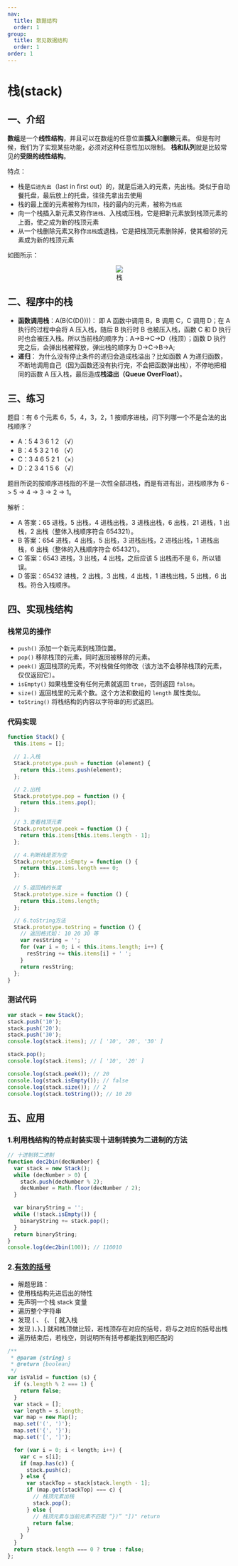 ```yaml
---
nav:
  title: 数据结构
  order: 1
group:
  title: 常见数据结构
  order: 1
order: 1
---
```


# 栈(stack)

## 一、介绍

**数组**是一个**线性结构**，并且可以在数组的任意位置**插入**和**删除**元素。 但是有时候，我们为了实现某些功能，必须对这种任意性加以限制。 **栈和队列**就是比较常见的**受限的线性结构**。

特点：

- 栈是`后进先出`（last in first out）的，就是后进入的元素，先出栈。类似于自动餐托盘，最后放上的托盘，往往先拿出去使用
- 栈的最上面的元素被称为`栈顶`，栈的最内的元素，被称为`栈底`
- 向一个栈插入新元素又称作`进栈`、入栈或压栈，它是把新元素放到栈顶元素的上面，使之成为新的栈顶元素
- 从一个栈删除元素又称作`出栈`或退栈，它是把栈顶元素删除掉，使其相邻的元素成为新的栈顶元素

如图所示：

<div align=center>
  <img src="https://cdn.jsdelivr.net/gh/gaoxiaoduan/picGoImg@main/images/202201041556199.png" style="max-width:100%" />
  <div align=center>栈</div>
</div>

## 二、程序中的栈

- **函数调用栈**：A(B(C(D())))： 即 A 函数中调用 B，B 调用 C，C 调用 D；在 A 执行的过程中会将 A 压入栈，随后 B 执行时 B 也被压入栈，函数 C 和 D 执行时也会被压入栈。所以当前栈的顺序为：A->B->C->D（栈顶）；函数 D 执行完之后，会弹出栈被释放，弹出栈的顺序为 D->C->B->A;
- **递归**： 为什么没有停止条件的递归会造成栈溢出？比如函数 A 为递归函数，不断地调用自己（因为函数还没有执行完，不会把函数弹出栈），不停地把相同的函数 A 压入栈，最后造成**栈溢出（Queue OverFloat）**。

## 三、练习

题目：有 6 个元素 6，5，4，3，2，1 按顺序进栈，问下列哪一个不是合法的出栈顺序？

- A：5 4 3 6 1 2 （√）
- B：4 5 3 2 1 6 （√）
- C：3 4 6 5 2 1 （×）
- D：2 3 4 1 5 6 （√）

题目所说的按顺序进栈指的不是一次性全部进栈，而是有进有出，进栈顺序为 6 -> 5 -> 4 -> 3 -> 2 -> 1。

解析：

- A 答案：65 进栈，5 出栈，4 进栈出栈，3 进栈出栈，6 出栈，21 进栈，1 出栈，2 出栈（整体入栈顺序符合 654321）。
- B 答案：654 进栈，4 出栈，5 出栈，3 进栈出栈，2 进栈出栈，1 进栈出栈，6 出栈（整体的入栈顺序符合 654321）。
- C 答案：6543 进栈，3 出栈，4 出栈，之后应该 5 出栈而不是 6，所以错误。
- D 答案：65432 进栈，2 出栈，3 出栈，4 出栈，1 进栈出栈，5 出栈，6 出栈。符合入栈顺序。

## 四、实现栈结构

### 栈常见的操作

- `push()` 添加一个新元素到栈顶位置。
- `pop()` 移除栈顶的元素，同时返回被移除的元素。
- `peek()` 返回栈顶的元素，不对栈做任何修改（该方法不会移除栈顶的元素，仅仅返回它）。
- `isEmpty()` 如果栈里没有任何元素就返回 `true`，否则返回 `false`。
- `size()` 返回栈里的元素个数。这个方法和数组的 `length` 属性类似。
- `toString()` 将栈结构的内容以字符串的形式返回。

### 代码实现

```js
function Stack() {
  this.items = [];

  // 1.入栈
  Stack.prototype.push = function (element) {
    return this.items.push(element);
  };

  // 2.出栈
  Stack.prototype.pop = function () {
    return this.items.pop();
  };

  // 3.查看栈顶元素
  Stack.prototype.peek = function () {
    return this.items[this.items.length - 1];
  };

  // 4.判断栈是否为空
  Stack.prototype.isEmpty = function () {
    return this.items.length === 0;
  };

  // 5.返回栈的长度
  Stack.prototype.size = function () {
    return this.items.length;
  };

  // 6.toString方法
  Stack.prototype.toString = function () {
    // 返回格式如： 10 20 30 等
    var resString = '';
    for (var i = 0; i < this.items.length; i++) {
      resString += this.items[i] + ' ';
    }
    return resString;
  };
}
```

### 测试代码

```js
var stack = new Stack();
stack.push('10');
stack.push('20');
stack.push('30');
console.log(stack.items); // [ '10', '20', '30' ]

stack.pop();
console.log(stack.items); // [ '10', '20' ]

console.log(stack.peek()); // 20
console.log(stack.isEmpty()); // false
console.log(stack.size()); // 2
console.log(stack.toString()); // 10 20
```

## 五、应用

### 1.利用栈结构的特点封装实现十进制转换为二进制的方法

```js
// 十进制转二进制
function dec2bin(decNumber) {
  var stack = new Stack();
  while (decNumber > 0) {
    stack.push(decNumber % 2);
    decNumber = Math.floor(decNumber / 2);
  }

  var binaryString = '';
  while (!stack.isEmpty()) {
    binaryString += stack.pop();
  }
  return binaryString;
}
console.log(dec2bin(100)); // 110010
```

### 2.[有效的括号](https://leetcode-cn.com/problems/valid-parentheses/)

- 解题思路：
- 使用栈结构先进后出的特性
- 先声明一个栈 stack 变量
- 遍历整个字符串
- 发现 ( 、 {、 [ 就入栈
- 发现 )、}、] 就和栈顶做比较，若栈顶存在对应的括号，将与之对应的括号出栈
- 遍历结束后，若栈空，则说明所有括号都能找到相匹配的

```js
/**
 * @param {string} s
 * @return {boolean}
 */
var isValid = function (s) {
  if (s.length % 2 === 1) {
    return false;
  }
  var stack = [];
  var length = s.length;
  var map = new Map();
  map.set('(', ')');
  map.set('{', '}');
  map.set('[', ']');

  for (var i = 0; i < length; i++) {
    var c = s[i];
    if (map.has(c)) {
      stack.push(c);
    } else {
      var stackTop = stack[stack.length - 1];
      if (map.get(stackTop) === c) {
        // 栈顶元素出栈
        stack.pop();
      } else {
        // 栈顶元素与当前元素不匹配 “})” "])" return
        return false;
      }
    }
  }
  return stack.length === 0 ? true : false;
};
```
